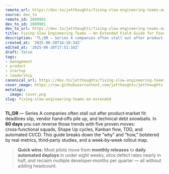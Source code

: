 ```yaml
---
remote_url: https://dev.to/jetthoughts/fixing-slow-engineering-teams-an-extended-field-guide-for-founders-4g6l
source: dev_to
remote_id: 2609901
dev_to_id: 2609901
dev_to_url: https://dev.to/jetthoughts/fixing-slow-engineering-teams-an-extended-field-guide-for-founders-4g6l
title: Fixing Slow Engineering Teams — An Extended Field Guide for Founders
description: 'TL;DR — Series A companies often stall out after product‑market fit: deadlines slip, vendor hand‑offs...'
created_at: '2025-06-20T16:16:34Z'
edited_at: '2025-06-20T17:51:16Z'
draft: false
tags:
- management
- product
- startup
- leadership
canonical_url: https://dev.to/jetthoughts/fixing-slow-engineering-teams-an-extended-field-guide-for-founders-4g6l
cover_image: https://raw.githubusercontent.com/jetthoughts/jetthoughts.github.io/master/content/blog/fixing-slow-engineering-teams-an-extended/cover.png
metatags:
  image: cover.png
slug: fixing-slow-engineering-teams-an-extended
---
```

**TL;DR** — Series A companies often stall out after product‑market fit: deadlines slip, vendor hand‑offs pile up, and technical debt snowballs. In **60 days** you can reverse those trends with five proven moves: cross‑functional squads, Shape Up cycles, Kanban flow, TDD, and automated CI/CD.  This guide breaks down the “why” and “how,” bolstered by real metrics, third‑party studies, and a week‑by‑week rollout map.

> **Quick wins:** Most pilots move from **monthly releases** to **daily automated deploys** in under eight weeks, slice defect rates nearly in half, and reclaim multiple developer‑months per quarter — all without adding headcount.

